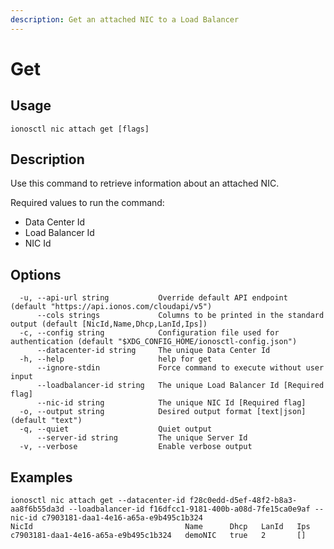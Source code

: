 ```yaml
---
description: Get an attached NIC to a Load Balancer
---
```


# Get

## Usage

```text
ionosctl nic attach get [flags]
```

## Description

Use this command to retrieve information about an attached NIC.

Required values to run the command:
- Data Center Id
- Load Balancer Id
- NIC Id

## Options

```text
  -u, --api-url string           Override default API endpoint (default "https://api.ionos.com/cloudapi/v5")
      --cols strings             Columns to be printed in the standard output (default [NicId,Name,Dhcp,LanId,Ips])
  -c, --config string            Configuration file used for authentication (default "$XDG_CONFIG_HOME/ionosctl-config.json")
      --datacenter-id string     The unique Data Center Id
  -h, --help                     help for get
      --ignore-stdin             Force command to execute without user input
      --loadbalancer-id string   The unique Load Balancer Id [Required flag]
      --nic-id string            The unique NIC Id [Required flag]
  -o, --output string            Desired output format [text|json] (default "text")
  -q, --quiet                    Quiet output
      --server-id string         The unique Server Id
  -v, --verbose                  Enable verbose output
```

## Examples

```text
ionosctl nic attach get --datacenter-id f28c0edd-d5ef-48f2-b8a3-aa8f6b55da3d --loadbalancer-id f16dfcc1-9181-400b-a08d-7fe15ca0e9af --nic-id c7903181-daa1-4e16-a65a-e9b495c1b324
NicId                                  Name      Dhcp   LanId   Ips
c7903181-daa1-4e16-a65a-e9b495c1b324   demoNIC   true   2       []
```

